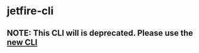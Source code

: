 # jetfire-cli

## NOTE: This CLI will is deprecated. Please use the [new CLI](https://github.com/cognitedata/transformations-cli)
